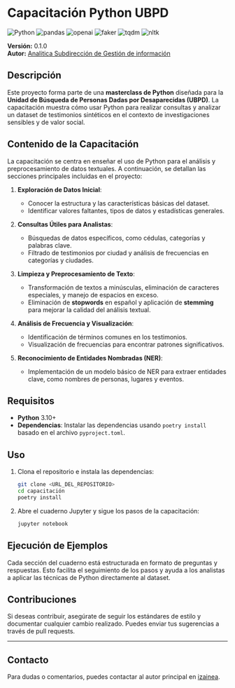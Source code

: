 # Capacitación Python UBPD

![Python](https://img.shields.io/badge/Python-3.10-blue)
![pandas](https://img.shields.io/badge/pandas-2.2.3-orange)
![openai](https://img.shields.io/badge/openai-1.54.4-blueviolet)
![faker](https://img.shields.io/badge/faker-32.1.0-yellowgreen)
![tqdm](https://img.shields.io/badge/tqdm-4.67.0-lightgrey)
![nltk](https://img.shields.io/badge/nltk-3.9.1-brightgreen)

**Versión:** 0.1.0  
**Autor:** [Analitica Subdirección de Gestión de información](mailto:cizaineam@gmail.com)  

## Descripción
Este proyecto forma parte de una **masterclass de Python** diseñada para la **Unidad de Búsqueda de Personas Dadas por Desaparecidas (UBPD)**. La capacitación muestra cómo usar Python para realizar consultas y analizar un dataset de testimonios sintéticos en el contexto de investigaciones sensibles y de valor social.

## Contenido de la Capacitación

La capacitación se centra en enseñar el uso de Python para el análisis y preprocesamiento de datos textuales. A continuación, se detallan las secciones principales incluidas en el proyecto:

1. **Exploración de Datos Inicial**:
   - Conocer la estructura y las características básicas del dataset.
   - Identificar valores faltantes, tipos de datos y estadísticas generales.

2. **Consultas Útiles para Analistas**:
   - Búsquedas de datos específicos, como cédulas, categorías y palabras clave.
   - Filtrado de testimonios por ciudad y análisis de frecuencias en categorías y ciudades.

3. **Limpieza y Preprocesamiento de Texto**:
   - Transformación de textos a minúsculas, eliminación de caracteres especiales, y manejo de espacios en exceso.
   - Eliminación de **stopwords** en español y aplicación de **stemming** para mejorar la calidad del análisis textual.

4. **Análisis de Frecuencia y Visualización**:
   - Identificación de términos comunes en los testimonios.
   - Visualización de frecuencias para encontrar patrones significativos.

5. **Reconocimiento de Entidades Nombradas (NER)**:
   - Implementación de un modelo básico de NER para extraer entidades clave, como nombres de personas, lugares y eventos.

## Requisitos

- **Python** 3.10+
- **Dependencias**: Instalar las dependencias usando `poetry install` basado en el archivo `pyproject.toml`.

## Uso

1. Clona el repositorio e instala las dependencias:
   ```bash
   git clone <URL_DEL_REPOSITORIO>
   cd capacitación
   poetry install
   ```

2. Abre el cuaderno Jupyter y sigue los pasos de la capacitación:
   ```bash
   jupyter notebook
   ```

## Ejecución de Ejemplos

Cada sección del cuaderno está estructurada en formato de preguntas y respuestas. Esto facilita el seguimiento de los pasos y ayuda a los analistas a aplicar las técnicas de Python directamente al dataset.

## Contribuciones

Si deseas contribuir, asegúrate de seguir los estándares de estilo y documentar cualquier cambio realizado. Puedes enviar tus sugerencias a través de pull requests.

---

## Contacto
Para dudas o comentarios, puedes contactar al autor principal en [izainea](mailto:cizaineam@gmail.com).
